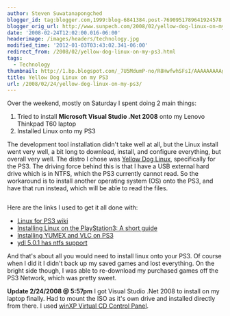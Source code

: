 ```yaml
---
author: Steven Suwatanapongched
blogger_id: tag:blogger.com,1999:blog-6841384.post-7690951789641924578
blogger_orig_url: http://www.sunpech.com/2008/02/yellow-dog-linux-on-my-ps3.html
date: '2008-02-24T12:02:00.016-06:00'
headerimage: /images/headers/technology.jpg
modified_time: '2012-01-03T03:43:02.341-06:00'
redirect_from: /2008/02/yellow-dog-linux-on-my-ps3.html
tags:
  - Technology
thumbnail: http://1.bp.blogspot.com/_7U5MdumP-no/R8HwfwhSFsI/AAAAAAAAAgI/DUh0vPPHiSg/s600/ydl_logo.jpg
title: Yellow Dog Linux on my PS3
url: /2008/02/24/yellow-dog-linux-on-my-ps3/
---
```



Over the weekend, mostly on Saturday I spent doing 2 main things:

<ol>
  <li>Tried to install <b>Microsoft Visual Studio .Net 2008</b> onto my Lenovo Thinkpad T60 laptop</li>
  <li>Installed Linux onto my PS3</li>
</ol>

The development tool installation didn't take well at all, but the Linux install went very well, a bit long to download, install, and configure everything, but overall very well.  The distro I chose was <a href="http://www.terrasoftsolutions.com/products/ydl/">Yellow Dog Linux</a>, specifically for the PS3.  The driving force behind this is that I have a USB external hard drive which is in NTFS, which the PS3 currently cannot read.  So the workaround is to install another operating system (OS) onto the PS3, and have that run instead, which will be able to read the files.

<img    border="0" id="BLOGGER_PHOTO_ID_5170678275589150402" src="http://1.bp.blogspot.com/_7U5MdumP-no/R8HwfwhSFsI/AAAAAAAAAgI/DUh0vPPHiSg/s400/ydl_logo.jpg" alt="" />

Here are the links I used to get it all done with:

<ul>
  <li><a href="http://en.wikipedia.org/wiki/Linux_for_PlayStation_3">Linux for PS3 wiki</a></li>
  <li><a href="http://www.ps3grid.net/install_linux.php">Installing Linux on the PlayStation3: A short guide</a>
</li>
  <li><a href="http://tictech2.blogspot.com/2007/01/installing-vlc-on-ps3-running-yellowdog.html">Installing YUMEX and VLC on PS3</a></li>
  <li><a href="http://www.yellowdog-board.com/viewtopic.php?p=9876">ydl 5.0.1 has ntfs support</a></li>
</ul>

And that's about all you would need to install linux onto your PS3.  Of course when I did it I didn't back up my saved games and lost everything.  On the bright side though, I was able to re-download my purchased games off the PS3 Network, which was pretty sweet.  

<b>Update 2/24/2008 @ 5:57pm</b> I got Visual Studio .Net 2008 to install on my laptop finally.  Had to mount the ISO as it's own drive and installed directly from there.  I used <a href="http://download.microsoft.com/download/7/b/6/7b6abd84-7841-4978-96f5-bd58df02efa2/winxpvirtualcdcontrolpanel_21.exe">winXP Virtual CD Control Panel</a>.